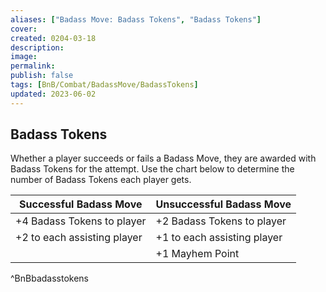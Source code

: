 ```yaml
---
aliases: ["Badass Move: Badass Tokens", "Badass Tokens"]
cover: 
created: 0204-03-18
description: 
image: 
permalink: 
publish: false
tags: [BnB/Combat/BadassMove/BadassTokens]
updated: 2023-06-02
---
```


## Badass Tokens

Whether a player succeeds or fails a Badass Move, they are awarded with Badass Tokens for the attempt. Use the chart below to determine the number of Badass Tokens each player gets.

| **Successful Badass Move**      | **Unsuccessful Badass Move**    |
| --------------------------- | --------------------------- |
| +4 Badass Tokens to player  | +2 Badass Tokens to player  |
| +2 to each assisting player | +1 to each assisting player |
|                             | +1 Mayhem Point             |
^BnBbadasstokens
